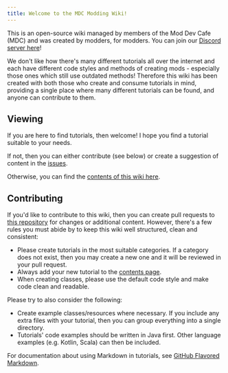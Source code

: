 ```yaml
---
title: Welcome to the MDC Modding Wiki!
---
```


This is an open-source wiki managed by members of the Mod Dev Cafe (MDC) and was created by modders, for modders. You can join our [Discord server here](https://discord.gg/T5MGNBB)!

We don't like how there's many different tutorials all over the internet and each have different code styles and methods of creating mods - especially those ones which still use outdated methods! Therefore this wiki has been created with both those who create and consume tutorials in mind, providing a single place where many different tutorials can be found, and anyone can contribute to them.

## Viewing

If you are here to find tutorials, then welcome! I hope you find a tutorial suitable to your needs.

If not, then you can either contribute (see below) or create a suggestion of content in the [issues](https://github.com/Mod-DevCafeTeam/MDC-Modding-Wiki/issues).

Otherwise, you can find the [contents of this wiki here](https://mod-devcafeteam.github.io/MDC-Modding-Wiki/contents).

## Contributing

If you'd like to contribute to this wiki, then you can create pull requests to [this repository](https://github.com/Mod-DevCafeTeam/MDC-Modding-Wiki) for changes or additional content. However, there's a few rules you must abide by to keep this wiki well structured, clean and consistent:

* Please create tutorials in the most suitable categories. If a category does not exist, then you may create a new one and it will be reviewed in your pull request.
* Always add your new tutorial to the [contents page](https://github.com/Mod-DevCafeTeam/MDC-Modding-Wiki/blob/master/contents.md).
* When creating classes, please use the default code style and make code clean and readable.

Please try to also consider the following:

* Create example classes/resources where necessary. If you include any extra files with your tutorial, then you can group everything into a single directory.
* Tutorials' code examples should be written in Java first. Other language examples (e.g. Kotlin, Scala) can then be included.

For documentation about using Markdown in tutorials, see [GitHub Flavored Markdown](https://guides.github.com/features/mastering-markdown/).

